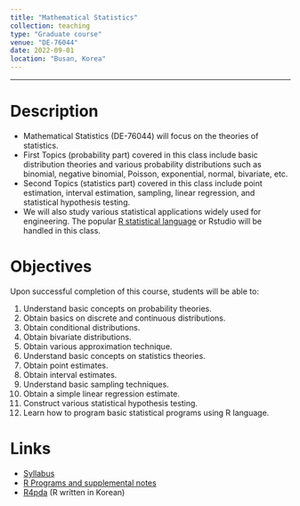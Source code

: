 ```yaml
---
title: "Mathematical Statistics"
collection: teaching
type: "Graduate course"
venue: "DE-76044"
date: 2022-09-01
location: "Busan, Korea"
---
```

---

Description
======
+ Mathematical Statistics (DE-76044) will focus on the theories of statistics.  <br />
+ First Topics (probability part) covered in this class include basic distribution theories and
 various probability distributions such as binomial, negative binomial, Poisson, exponential, normal,
bivariate, etc.
+ Second Topics (statistics part) covered in this class include point estimation, 
  interval estimation, sampling, linear regression, and statistical hypothesis testing.
+ We will also study various statistical applications widely used for engineering. 
  The popular [R statistical language](https://www.r-project.org/) 
  or Rstudio will be handled in this class.


Objectives 
======
Upon successful completion of this course, students will be able to:
1. Understand basic concepts on probability theories.
1. Obtain basics on discrete and continuous distributions.
1. Obtain conditional distributions.
1. Obtain bivariate distributions.
1. Obtain various approximation technique.
1. Understand basic concepts on statistics theories.
1. Obtain point estimates.
1. Obtain interval estimates.
1. Understand basic sampling techniques.
1. Obtain a simple linear regression estimate.
1. Construct various statistical hypothesis testing.
1. Learn how to program basic statistical programs using R language.

Links
======
+ [Syllabus](/files/syllabus/syl-DE-76044-2022.pdf)
+ [R Programs and supplemental notes](https://github.com/AppliedStat/class/tree/master/MathStat)
+ [R4pda](http://r4pda.co.kr/) (R written in Korean)


